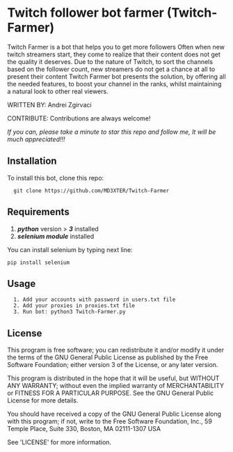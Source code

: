 # Twitch follower bot farmer (Twitch-Farmer)
Twitch Farmer is a bot that helps you to get more followers
Often when new twitch streamers start, they come to realize that their content does not get the quality it deserves. Due to the nature of Twitch, to sort the channels based on the follower count, new streamers do not get a chance at all to present their content
Twitch Farmer bot presents the solution, by offering all the needed features, to boost your channel in the ranks, whilst maintaining a natural look to other real viewers.

WRITTEN BY: Andrei Zgirvaci

CONTRIBUTE: Contributions are always welcome!

*If you can, please take a minute to star this repo and follow me, It will be much appreciated!!!*

## Installation
To install this bot, clone this repo:
```
  git clone https://github.com/MD3XTER/Twitch-Farmer
```

## Requirements
  1. **_python_** version > **_3_** installed
  2. **_selenium module_** installed

You can install selenium by typing next line:
```
pip install selenium
```

## Usage
```
  1. Add your accounts with password in users.txt file
  2. Add your proxies in proxies.txt file
  3. Run bot: python3 Twitch-Farmer.py
```

## License
This program is free software; you can redistribute it and/or modify it under the terms of the GNU General Public License as published by the Free Software Foundation; either version 3 of the License, or any later version.

This program is distributed in the hope that it will be useful, but WITHOUT ANY WARRANTY; without even the implied warranty of MERCHANTABILITY or FITNESS FOR A PARTICULAR PURPOSE. See the GNU General Public License for more details.

You should have received a copy of the GNU General Public License along with this program; if not, write to the Free Software Foundation, Inc., 59 Temple Place, Suite 330, Boston, MA 02111-1307 USA

See 'LICENSE' for more information.
